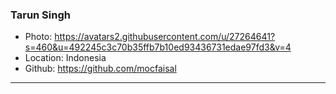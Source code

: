 ### Tarun Singh
- Photo: https://avatars2.githubusercontent.com/u/27264641?s=460&u=492245c3c70b35ffb7b10ed93436731edae97fd3&v=4
- Location: Indonesia
- Github: https://github.com/mocfaisal
***
